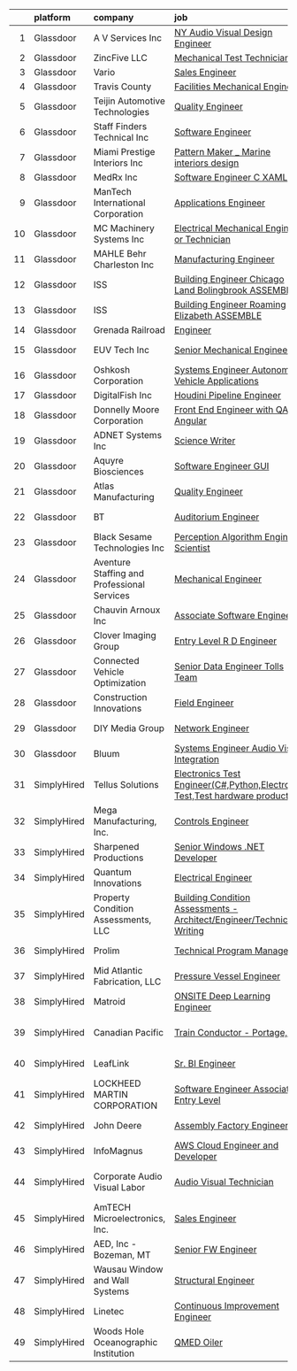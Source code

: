 

|    | platform    | company                                     | job                                                                                                                                                                                                                                                                                                                                                                                                                                                                                                                                                                                                                                                                                                                                                                                                                                                                                                                                                                                                                                                                                                                               | update_time   | location                   |
|---:|:------------|:--------------------------------------------|:----------------------------------------------------------------------------------------------------------------------------------------------------------------------------------------------------------------------------------------------------------------------------------------------------------------------------------------------------------------------------------------------------------------------------------------------------------------------------------------------------------------------------------------------------------------------------------------------------------------------------------------------------------------------------------------------------------------------------------------------------------------------------------------------------------------------------------------------------------------------------------------------------------------------------------------------------------------------------------------------------------------------------------------------------------------------------------------------------------------------------------|:--------------|:---------------------------|
|  1 | Glassdoor   | A V Services Inc                            | [ NY  Audio Visual Design Engineer](https://www.glassdoor.com/partner/jobListing.htm?pos=109&ao=1110586&s=58&guid=0000018170731a67a0eac654b299d6ba&src=GD_JOB_AD&t=SR&vt=w&ea=1&cs=1_36abcd67&cb=1655449001040&jobListingId=1007926182462&cpc=88BA482E144BE5C8&jrtk=3-0-1g5o766ksq033801-1g5o766l8p2ln800-8c2831c3d65825e5--6NYlbfkN0D_KRozbKJx95I3LRYgbj09bqBDFeyQG4s8tCOB31p2DB52vlyhi74MzhuvOVbf_ik_80jM3Xz52jvOHAcl9c8euO2tChpDOa8_mK7bLrxi_3yYSW9gzuVPyej9K0r4a_hw46cAc8us-b2CLRodYVmhlXRR9uokNklMBbX6inAV0J7DaNDco065Zp97yt-G6-nfb4BUnku7B5zV7pYb9wBNrECskHfnQXWaN3siwV6cWfLUSIPdR8i9xpSB9ofY-KrqHIEs9h-sN6D9Sh3XU4Awn38xRoDxOFsLyIb2AEKF7hzlO1BQlz1WOy1ONDm_9F1Z6H4GUEbzDp8sGxocJnzVkRYCyXfehx7WQ3a8MBqJUqoKZBe5imzY3V2tijtJoFQ32lsADDjhiY6ooDNCvxC_olc-It69jC06XqfyWNWKeQ52OxvRRv3wMLbGegwabsIBOoCRg0foR9V7vpB_3PgiTSAeruCH5t1tjieGU2JjMadFtX_LaFZYmnHQhJWW1MfcUAW99XYi8v7g3ibNV7aU)                                                                                                                                                                                                                                      | 8d            | New York, NY               |
|  2 | Glassdoor   | ZincFive  LLC                               | [Mechanical Test Technician](https://www.glassdoor.com/partner/jobListing.htm?pos=114&ao=1110586&s=58&guid=0000018170731a67a0eac654b299d6ba&src=GD_JOB_AD&t=SR&vt=w&ea=1&cs=1_cb4a2c53&cb=1655449001042&jobListingId=1007930016231&cpc=2DEF214710A34701&jrtk=3-0-1g5o766ksq033801-1g5o766l8p2ln800-b9faaf18dd455112--6NYlbfkN0APToHrk7ILONyRglvlT3LJMO76dZGJsKlG8WQjsY8Cq9XiAb7ktDbIHp9RhthQNApnjhJJ2yTFRlceO72_OW1r-nIzcEqEwoL3mTgUqmR7m9YTqzv-_x_14ALy6cRQ9B0LOWvdSMide9_GTfT9zIm1tlaKBsVTlxUYXDsiQGKKzNLUzwM1PfOWMc0EKGutrMnIkX5O8x-cQZlysIOK23WakywRVEALjywZYlob7OxVORpQaB2ctO2LhDKD5QDSF5s35T1_drOv9QzqX8OFwnqfnjmGv1S44_ABbYSWbWiSFVQHbqQe4_DYuBkErBVhQFTB8vRGvbDuviz7RwK0f0F2wvHgTdiLstXTmdas-RzP0AWqgBfLX3rBv2tK0jtznzDIwHNs3QY4vi5HIzss6EiCNrxyq4Jjyn4nHtUKcB-xGLsAKP1K1bhkiUWoafT-JTlzWLPOQ8Tpi5Lv8KH9tLOmv5Iwk9wK7ZYyWE03_WV8oFM1oDa5hEhyrRN178CejvX27itIaBKVBw%3D%3D)                                                                                                                                                                                                                                                 | 7d            | Tualatin, OR               |
|  3 | Glassdoor   | Vario                                       | [Sales Engineer](https://www.glassdoor.com/partner/jobListing.htm?pos=116&ao=1110586&s=58&guid=0000018170731a67a0eac654b299d6ba&src=GD_JOB_AD&t=SR&vt=w&ea=1&cs=1_1513d904&cb=1655449001043&jobListingId=1007942588858&cpc=1AD9FB1E01C94A37&jrtk=3-0-1g5o766ksq033801-1g5o766l8p2ln800-f0a23f9f74f9dd1d--6NYlbfkN0BlVTv-sz5xEDKXZRpeiyg8nD24d68V2nghPcZkfMrO3amE2cxm6_HhuISzJgk8HoJFoKyDWgzaDxTiZiYeCLbq962f7922DZZlMUdyJ81asgsBRoWcgmnPDQZFUpAQe3jLf_4xKaE7ASnnQ4d5oBmhJnVMxRmkGIOiAn0j9ckLmG7x6oSSq-tpx2J-FM9QzJ3yC79T467ECYlIx7amdgKlfM10AJL1dy_2ROBzmp8AmvXlKBIEKxn6cTZTqJ_ax4XhPViVyqS8FjSV2IVjCeF1eKvFUFt7p6CNQ11VfQ00eb6TGzwZq2hk-tWsbwATpAoAzGfdegYmPYLXpDnFddcZNWSlBARECaeErAvrn17FOzUcjnYCHqltDUrvWnA6uB7npUl-05YY6JxyT8UUGXKqbQm0aaLwQtk5ipQX7Ypa-FemadWqzTehlhCnp9G3_gPzAKI96LwA-htb6kB2vib5zRECuf1lqQc0d9j_z1PaOjD1SSjv6b8mM0TDtMCAXuxJl3_N9l1ErQ%3D%3D)                                                                                                                                                                                                                                                             | 1d            | Remote                     |
|  4 | Glassdoor   | Travis County                               | [Facilities Mechanical Engineer](https://www.glassdoor.com/partner/jobListing.htm?pos=107&ao=1110586&s=58&guid=0000018170731a67a0eac654b299d6ba&src=GD_JOB_AD&t=SR&vt=w&cs=1_648b80f9&cb=1655449001039&jobListingId=1007929714118&cpc=1B5ACBA47960D310&jrtk=3-0-1g5o766ksq033801-1g5o766l8p2ln800-51a2754220af87a5--6NYlbfkN0DPC_LVculOqwqU5hJIEhpWd4EhNYpIBkCFdcy_r_MFe7ANdGmQxI-VvXJrD63T4D-IuiuGT9SGO4KPw_10KHO8vm2j_QZuFjys1--zmzu8ck3aOgaTDEMcaKwsmU1kLWoUlNL68lrv_rSx0-CMvZsywyETUFLEohMjqpFYbH3pGEuDkmqc8_FCQ0iROlW1xdLnX9tQ4k8fCvAtGjzz6ujxybMTlleCiVq4cn4Su1lnPihej3hpvhEcybqW-tgjowb9tSbyKwK9tSEBo-Z0-sPCtL7JjBFubE32nFtARtdBzXYhPQBBO7xYLGTqV5UEqp8N9jIpoDiQwjAhsurqPOj9K9YtC1ZWwbERpNAG69XA-mayIXbUOhjryqYK0pQ-mYzDLgztIRxWWUWujJH_AMpQ96flRlTR1pCSdQTlGonZ6e4GjYM0ExkXI6dzDh1g_5obkzomO0sh9bQtoe1kKfQE6cGqgzVuGxPShV_ResmHv8136MWpJDGSCW-MTxtsp0R1X6SWF_6cbH7ylRON9NGpo_55w0bIGc8%3D)                                                                                                                                                                                                                                | 7d            | Austin, TX                 |
|  5 | Glassdoor   | Teijin Automotive Technologies              | [Quality Engineer](https://www.glassdoor.com/partner/jobListing.htm?pos=128&ao=1110586&s=58&guid=0000018170731a67a0eac654b299d6ba&src=GD_JOB_AD&t=SR&vt=w&cs=1_2c6d0818&cb=1655449001046&jobListingId=1007935706711&cpc=D24EE3D704DEE7AC&jrtk=3-0-1g5o766ksq033801-1g5o766l8p2ln800-f662562a3a39d527--6NYlbfkN0DnaoBVx6C2xqmGVFkuVrbeEM2K8M6Mr9IGd4k30nedi-JUCsVBAz7o0N4e6mf_3Uq7xL47XKwy9U95M9FNPLgLQtld_0yRjAW-fDkCyz5Hg2zybr5s6vsDlL6PGaRCzOncCeQcZ0_zmIB380vDK59HaiV2C5kpdqa3CdZ0PWTmXcslzLRveAqxl4TMhEDMcoUpfN0sAyAYOrnCPJh_qA94783y4fWrD21cW2mH1z9cVHb4KCbYK4JN0E692y52WqNsJ567XK8T2QTpkId1GJqz0MAgo8qEdm4wEh9iQDhZmqPqWOsyy9T0VxVYjY_jjIAhW3USdB0PmCNr6chRn8ONSCZYW2q5FUKuqgILCIH3pXNJNTpYymBFfkKmRXCfMESimySoLxD1dHwH0iNSRfBrOBvGX-TbMAaQ3AXBY2hxKjn8SZf8l_YVmNhtO13gHbBJcYGWCh9Y-bW1dZHQ-sKICXzAqmj5J6kpTvtj3qghjWQKbo5-PdypczMRqQikK-bCUD35lYxaSKDBoFPZcYSPI8TjxGNf3kUG0yjGptpYkUnWNxqEqvxc)                                                                                                                                                                                                                            | 3d            | Salisbury, NC              |
|  6 | Glassdoor   | Staff Finders Technical Inc                 | [Software Engineer](https://www.glassdoor.com/partner/jobListing.htm?pos=124&ao=1110586&s=58&guid=0000018170731a67a0eac654b299d6ba&src=GD_JOB_AD&t=SR&vt=w&ea=1&cs=1_5a9e3af8&cb=1655449001046&jobListingId=1007945268780&cpc=F44B5BD681589083&jrtk=3-0-1g5o766ksq033801-1g5o766l8p2ln800-52a6c88b5d872f89--6NYlbfkN0BuWVxhOCnZuGrX7lpKkb8JNeqJlgxqgcOdSS9fpe4B6c80O3NRdsRG3yE_xMrwo77s6qxe1I35-L1T16Wzm0KLSvfnPYht47s2LHPo2kHCUNRirf6VmC6IsqnXuGHR5DG_zgq30q9SQhXbqoEjOiuB8GQWaegYDnKFOr18HWrybe4Da2KAuMujoHjHJOmF6pTLtQuc8oKpcXwprnnBvFLOB4WbTX6BDgbDWsoFdrSyZE3ZJLRLzYLi8rSM1cnUmEJsJS04a9jZbYI4WcsaOuPaU4IFFU2u4AqhI3Eh-vfWw3PgmO6MQsjQZ28tp-IDFQU87mTpngy2mum23pxTPCrXmbUdlgXamfamIYvF8g_4SD68KtxbLNbBKa3i3iuKhxOarCxCnZIUuJ4g2c3iuCDaNnXMCSZCUXBbXDFtgMh9YmKFlUBV5sFs7KyEE721nmxUROtLmNGFcjKhvmM9EgWu3Buhggc3OIjPaK5jbigd2H8MyqLs2IbeJhao8m8xQ6wY_z8JLdOmiIdUDw0VjiZl)                                                                                                                                                                                                                                                      | 24h           | Remote                     |
|  7 | Glassdoor   | Miami Prestige Interiors Inc                | [Pattern Maker _ Marine interiors design](https://www.glassdoor.com/partner/jobListing.htm?pos=122&ao=1110586&s=58&guid=0000018170731a67a0eac654b299d6ba&src=GD_JOB_AD&t=SR&vt=w&ea=1&cs=1_3504f191&cb=1655449001045&jobListingId=1007932132064&cpc=0C1A14C72F2C651E&jrtk=3-0-1g5o766ksq033801-1g5o766l8p2ln800-606888f8829ad5ed--6NYlbfkN0CO3DEfAY9A68AIVwcxeRGvQUfeLcLgbZIyCfLEHxv2SZVKkquo_LQo4a8WV7KD7C2IOifw5aHwaVpYcbyzkueXM3vBm1PN7SGXsq-eY_Y6sXiVv7g1kqq5h6NHVLf0HO-jLiHXllO1LDdpWV1U_aRWGZH2VpQLPVtQFzjJWJsIN9Di_fXPHsFBt_rdJWnVjYH4jLULzhGD5S33I2EZfeazyjBWzJb8Hie4nPorxxSccrwbCd_JatvMgQ3OGy4gqfy7Iy0Pr__VeaXNgw3W3MSePjrmRnrVHELQdwAqRaql9O8xGfagMue4uRobj7sTjX1MN5woJ6vQ07hUoeAyg_IH0Imhpvvy8YpxtYon45IYCZ0NaPMfDbXf8IjyTvva3tVi06Tkf83J0X-YhnByjSyLmltek4SBnQt82CZ8Ic0Zf7R_IzMI8ugW--41lIuc_gKQxhiNMkl3yVVBMMF7p91MiAp6T5rjoRRsdwCb5I2Y4UdmXHLk5ngpI5W-m1Sx32_pRpLmEr-l63zhINUNAEneFakkqHQknus%3D)                                                                                                                                                                                                                  | 6d            | Miami, FL                  |
|  8 | Glassdoor   | MedRx Inc                                   | [Software Engineer C  XAML](https://www.glassdoor.com/partner/jobListing.htm?pos=102&ao=1110586&s=58&guid=0000018170731a67a0eac654b299d6ba&src=GD_JOB_AD&t=SR&vt=w&ea=1&cs=1_54456cd7&cb=1655449001038&jobListingId=1007932167423&cpc=C60D35D50AB8E842&jrtk=3-0-1g5o766ksq033801-1g5o766l8p2ln800-cc6fde21d032427e--6NYlbfkN0BHIfC1zsKGIu0R3teaIu8liT7fbRNLaQeDQfcPJweUK4y4AHNnaS_jpil1oKimEI_q8I1CTiNeOj12JHR4FIGnaTTw5CddRPUgZV5COi1GkoBnJb-sZfLWG1MvoxVxjphhmDXcYgEobO6qIL3aD3pvfL65gvc_W4k_-G7p3cKj3SPGAey3TyGMKmAG-G2T8OFaSI8ovnsRkjoOzeCe_oJmD-Is5xdfPEdzGl9dlYQyxOB0QXnEhD0aM0u_IcIf9xxUZsmBdygyBSKqpACIwG0t4UzYfDkP0zZKI5Ysj4jEPV2Pw2e_PatbYGBWtoEH3CBHhwq97dIgwyxcFvaCWNWutPja99tfChKbb78M2m1lKUzNBOM6Ja0LqZ_S0tliLQlSQdg4PNnEq1rXkBycGAoBrz6cLXH-gSwE7lSfkR36P1ZXn4XH8lDgPyi4fSH_NFWA2e-YHOkeT6RwyqIkUnzOyFqlTgVMLF6vDXdsfJRHZpC0MWpInuppTarcBaci41O56xDnVOp7SA%3D%3D)                                                                                                                                                                                                                                                  | 6d            | Largo, FL                  |
|  9 | Glassdoor   | ManTech International Corporation           | [Applications Engineer](https://www.glassdoor.com/partner/jobListing.htm?pos=111&ao=1110586&s=58&guid=0000018170731a67a0eac654b299d6ba&src=GD_JOB_AD&t=SR&vt=w&cs=1_d2ef9062&cb=1655449001041&jobListingId=1007937038893&cpc=E9BC9687A0F03B80&jrtk=3-0-1g5o766ksq033801-1g5o766l8p2ln800-d1129d40a5e8dbd8--6NYlbfkN0BrkGAw7VGTTnqsFJf6dWxF89xA6YoUaNLrpGgF8xRh18eTyqQF5LRSPxg2cqyLp4wGzSo1BcBCX0ci9223_avay8vgjf4VUK-BJOeJdJc2KgXEs6JfXetMIG2-1wEo_SkXdTP2w4Yksp0B5oo1WaA3EHNHXrqKhzv3Xn2g4tyVGlQM2hDSML5ipC6v8HCqtckc247kPmM-JV47ton16bXWxi59b-92Pal-ZR_5dAk7a-5W7PI_25WzMtaOh3OvjXNwOyZwnXRD8XKMo2kEIagFpYAeDrgQOMHS6gi7eaifZzoD2n2XqTzwXTMtWiqFlL80hOJnvaF_Fu-2vqPvZl6TvJVHUtefGY2awmzdZhTwYNURkSioFGyIusD_QeiwhBLgxh3pQTQoW3ScraiorJnPf_6_hV-sBjvZgZVouEcWXRAi5fytFoVo5lvaj26Pqt0pr1vay6MTL5haPo0oGvgaAqmolj42U8GB2QTpm0KetnaJDC-83ab1crJm9Fr1lyFwU5V-AwSRu71cLMMTdwa3dKv5xlbq4-5mWBAmZW267-PtsOZ-g_jhHOo2pG2SrV12dQ497jUJRg%3D%3D)                                                                                                                                                                                           | 3d            | Washington, DC             |
| 10 | Glassdoor   | MC Machinery Systems  Inc                   | [Electrical Mechanical Engineer or Technician](https://www.glassdoor.com/partner/jobListing.htm?pos=123&ao=1110586&s=58&guid=0000018170731a67a0eac654b299d6ba&src=GD_JOB_AD&t=SR&vt=w&ea=1&cs=1_c250e362&cb=1655449001045&jobListingId=1007926508159&cpc=8C48BB2340EE80D8&jrtk=3-0-1g5o766ksq033801-1g5o766l8p2ln800-c24e1a8f685361d3--6NYlbfkN0CjvaJFmSbHikqZBrLjdp_CyIR3VRNqT9mEDdzWu0OgCuhpOaBO-eDcO8EBAgXz0M6A25kCVYL6DaWm5k_bnM7aOoQ_G3NTxcVBw-S_YdXmxXEdpSs_KuxggtJq7g4LaBC31xct8qgwIJXf0lNFuXtud0VE85HY_wuLKPfLekARRqJbaH6ovvVdFLc-hwvqFqZLmnwzuZzCNpIDr9450PglE37ecs3mCVKLzG1f2chpcoPC0wDKNvRNWr4qf46I-Py24Iek1uSGtqWxC0HooEECSa4vOSsUa83gTRMte_C2pl_RXQ2-3gxJ7ypon0IfnOBkoWxX1RLUzX2uZkzyhowIj4hjXiBxntTkV8LszpKZgyYhyNSd6TeICSPDH4GSQSuOZBI8DwCsgg97JGkvMrvtn89-Nv9ueaoSlSP6VwmNFMl9CRlrhpX9aaNlPRK3x-XBJCiORAWoHeAwcV703jTWiVGaVzLCTGi056OVqN7UD_V2g0icy8C0zO3of0OLRYTFpkICJw6JgeoMFt9PFTQDaY1CAvOIe8LMfW1ctAXtpA%3D%3D)                                                                                                                                                                                               | 8d            | Elk Grove Village, IL      |
| 11 | Glassdoor   | MAHLE Behr Charleston Inc                   | [Manufacturing Engineer](https://www.glassdoor.com/partner/jobListing.htm?pos=125&ao=1110586&s=58&guid=0000018170731a67a0eac654b299d6ba&src=GD_JOB_AD&t=SR&vt=w&ea=1&cs=1_3255846e&cb=1655449001046&jobListingId=1007924094119&cpc=BBBD384EA192911E&jrtk=3-0-1g5o766ksq033801-1g5o766l8p2ln800-0f9f3de61141fa9b--6NYlbfkN0A45W5a78r5q9qPCE4dv8Xxt4zpDzMYBa0wU6jwayuWgX9jK9P6w4X25gb4WmTlScvYokJPxjmncbuRzBspHpONOq7QTfIMwGZ1ttStwe2HKr_KfKXl0TgvdtfBDmljtF-0NQIBj_Wf1l9pABrMqZS-SB8qNqehIIJUz8oUhvjXzI5qn6XAGmBovI5GsnDx35cGEEZBWgv6PbqaGkpQrJONd2ygKvmtcOHASmU9DWdiuWBW3XcWANZlbF0CHfpdA6aTzvyRO9pVqwhjU9y7weJUZNT-nDyA3wrQGFSo19FmCerpiYSdPcgrA4Zz4CZRuV_EtrddwQgJjRedXZN6JbrvzisCfmeDzMKxS8RDu2R576-6LuN7fgZDvHsFTP8Bu0zphe_VuzgmfTPatCCPadO4NbAIuUjILTeD-GnPJSUML10ry6oDm29bOeXFJWnZkBmNCQk3QEtRX_P7V6RHylTrEhfnBWM_hLB9WUooslEcyTZ5c8Q0JoKDR_6OqkUGl5M6Ke7AfUdthg%3D%3D)                                                                                                                                                                                                                                                     | 9d            | Charleston, SC             |
| 12 | Glassdoor   | ISS                                         | [Building Engineer   Chicago Land  Bolingbrook  ASSEMBLE](https://www.glassdoor.com/partner/jobListing.htm?pos=129&ao=1110586&s=58&guid=0000018170731a67a0eac654b299d6ba&src=GD_JOB_AD&t=SR&vt=w&cs=1_8fad3e46&cb=1655449001046&jobListingId=1007940004185&cpc=A615028083C8ED4B&jrtk=3-0-1g5o766ksq033801-1g5o766l8p2ln800-ca0b02433c7f99a7--6NYlbfkN0CV8MBBSsOtaKGYJx2IkTzPz3nB2tv9pgAMvTvLL9AiAHj1jk7K8kB0UQ8lkfn964SghsZWI4tWBH5fHWFTU8LU3Vem8LDaGIeIHtE5yeP9PzOBR4OnVoGzWrsFZta_chEtAcn5GPqVzm9OkYjd76T_wbyb4-OlsfvGeG9iGbKCRzd1ww8zQXRokvH4ZfYZac1eB7jzopM_5-Ck6F4uXmFTsZcQrWAuD2m2QuHJqKWiMwiwEHLskVMh45fm2vjaKRYmrdQnxZRD2OgFhBWtbsiQbhLRhE5_IN_iVDotoSxry8VTbijbW0k-jkxW6f7_9vc54LzbwKYzf5ykKjpEIu9KyhmdDRsvgxgVgqM53KeWAkSvxZ2ofxlXGT_hpSxKu4gfHNbGokol6NXLFj4YgGqgA5MeGgxBcswGYUE7hNPNk_ywHwcy9ZYINe3mhqvXhJzh3Bh37yAFE0iqzoJcn2py3OeqGdJIqxwxDWayX6IP_BxrwWvLULjb2fwsH5NQcfeQ7-IcRKA_o21Ayr2GE4di96Fy9TRcdPbE0EusxGcagQ%3D%3D)                                                                                                                                                                                         | 2d            | Bolingbrook, IL            |
| 13 | Glassdoor   | ISS                                         | [Building Engineer   Roaming   Elizabeth ASSEMBLE](https://www.glassdoor.com/partner/jobListing.htm?pos=130&ao=1110586&s=58&guid=0000018170731a67a0eac654b299d6ba&src=GD_JOB_AD&t=SR&vt=w&cs=1_b7a54b4a&cb=1655449001046&jobListingId=1007940006170&cpc=ABD31432EBADCA3A&jrtk=3-0-1g5o766ksq033801-1g5o766l8p2ln800-1691764da6978184--6NYlbfkN0CV8MBBSsOtaKGYJx2IkTzPz3nB2tv9pgAMvTvLL9AiAHj1jk7K8kB0UQ8lkfn964SghsZWI4tWBFYCRqzU6Vt8zK1MYsUJ8GMfKPZrh7ChDXFyRFYz4adnyLgVxFInN97MZcNzJUOCrzx3w-VFPeYveW4KAyS_Va_Na69S80aTdb-mNy3jpK7Z9H5LWxDdj6l6soBie8HE-h_-VvZpwppUxy0kmwn9aZQalmNb4X1rwDeAjpFHQJYHu14Forw6c7AADTVD8YkHPX-oMNA6eR156dtUwvL4qx4oO8cmqb7nbOJMUERPqaI-br15E5CmhfFzyd_JBUTSxsuR6mkL4QT6rKTKCdDqLMKVcq4UvBZXKdU5Q17g99MokKZdbB6M8Uo_6OgsOeuZsTZphMf-qQV82wb8hS1FbMQtl4k84lkIEW3MDcyYcsTSLIxvl9-CaGtC2RMy2IUErYdiKjW3HiS133uJGRTxVZoMgLg7wgW4o2rGWYlxpcw4FEYuAcPinbBF9X0t4U6Nt2YGKFyUe0sAN_oSyWDQBOzFcTG2uFjzHg%3D%3D)                                                                                                                                                                                                | 2d            | Elizabeth, NJ              |
| 14 | Glassdoor   | Grenada Railroad                            | [Engineer](https://www.glassdoor.com/partner/jobListing.htm?pos=103&ao=1110586&s=58&guid=0000018170731a67a0eac654b299d6ba&src=GD_JOB_AD&t=SR&vt=w&ea=1&cs=1_56d7e7c5&cb=1655449001038&jobListingId=1007925953519&cpc=85A3CA4014E96818&jrtk=3-0-1g5o766ksq033801-1g5o766l8p2ln800-3f0baf96170bf036--6NYlbfkN0DWtRa9NJfjQIs4MWRRqD4F41esfMsK79cV24t80VXfzWoIWo7wDhVmo3dJUZ75DqRhtcLgxnWHpFaDj0V2mcdEIYZmzFGLGM_1Ng9QFia8jXr_BmPBgfGWSPrl8KwrvONjokKXjLukIsZ4OoDqnol30rhVQNAMvp8Vb57pjFz63nMFJwTU685yrU_nlig0q-plTeCbw-HErlRCx8EieSRcZAaT_7NsgNzYg9ViSFtTLJKgCRwdkxhms4nDsJQe-zU9DhVuzzsmI-tEwpFsAAKWAOut4a6dM4-3B7xKfAiVnDrCCenW_phQzjdEHAB7t2YZwQ85YYxq0PXBJVCM63Gs2DE-r5m46ipH_3mRutS-YXxtzqj4-pOo6HRXRzDjAANFIi-yS_CZCRDLy3M-uVZLaWB_7RAKlhWOyVDTT0Lt80jliJanNGY_EhnW9vUvdj2gTwQIl9L81mn3U9RdBx8ru_vRcfC1XZmiF3GQ8ZaKB-y3VOwaILqi)                                                                                                                                                                                                                                                                                               | 8d            | Canton, MS                 |
| 15 | Glassdoor   | EUV Tech  Inc                               | [Senior Mechanical Engineer](https://www.glassdoor.com/partner/jobListing.htm?pos=117&ao=1110586&s=58&guid=0000018170731a67a0eac654b299d6ba&src=GD_JOB_AD&t=SR&vt=w&ea=1&cs=1_19dfaf53&cb=1655449001044&jobListingId=1007939589921&cpc=E9BC9687A0F03B80&jrtk=3-0-1g5o766ksq033801-1g5o766l8p2ln800-3657f7bea257a4dc--6NYlbfkN0C-0mVsqUi8UWI2rK74saMGokkprZmNol1uWcnE1kkKKNPeScmxN-KggIADKGnIFphdNzziVTirN3m8TaaKrkH95qKX5W1E4r5KcNHD4QlDXHLJQOeHyBdNL5YaG9mG-lIq3eIAeo7ENaAjNc8HOkz15kRSJ8i5dSgLpcmE8Mn95-47wTYGF-Ycwpk_EDG_lZSFUqZ5_FNLJ35vsoLwxAHFkHOu41Cs8R8MFTSOdBptRFcaeaO43Bma8FiYuQgkK6FMNSI7SttMjfXZLZ_XA4SyjxFEaLI2BVsrHU85hHJevWpIPtnUFnjGzAq98O5lOaCRc-DbVcwI3OPlTMVT8HqStdpDqux5M3XDOG58H9AqqqblTSpeV2bLmpo4f4KAfhCryEE3yPWWvHvc4xGk8X2MvhAlN_IPxU0xQf45Tyg2oh0VeeqQHUQvRGqu-gxN09EZMhJ_IFvKibz-yjyAxA0j_Rq7jljEcSZfyMRhlf2TWCks5-762GC71hNVkdBrT6SdOzwjvcX6IA%3D%3D)                                                                                                                                                                                                                                                 | 2d            | Martinez, CA               |
| 16 | Glassdoor   | Oshkosh Corporation                         | [Systems Engineer   Autonomous Vehicle Applications](https://www.glassdoor.com/partner/jobListing.htm?pos=126&ao=1110586&s=58&guid=0000018170731a67a0eac654b299d6ba&src=GD_JOB_AD&t=SR&vt=w&cs=1_5cb05fac&cb=1655449001046&jobListingId=1007929073227&cpc=B27F49C9D64D6F84&jrtk=3-0-1g5o766ksq033801-1g5o766l8p2ln800-6b0766d8550eecf8--6NYlbfkN0B_uWiDLVYHjQq5Xw-HR6SjakKTnafugaKV-65RffS7lpuvyIU-WhnnUsSYOs_dyOqjJ6RisarWe_GYH8F4PBiPgLoI7vzEe9JdZVGy43LN-f804pJfg8lU4rukr6Bf5XWYDrLCnxR1DyHzaMO9_YcLezc1brHrg3v1lDgo9ty4cfXQjGjgErKMU_TaBQXeuuEC4tBgkQr58mjMcmhdwMgybt4Q5iSOZo795gWrqJTNUSXSyjqjfFmQUHxGhXcmF2y8lJqBrOMyMSrRVYEVUDiGgRw4k3x3lEx5PGQiEeN9EotDZQELcE0o3r5RILa5p52s6LdMZQMeTCLxz9kOCd-Ngi4Wf3dc8nX0UgseYQ-HBmLygg1t6MaRJEQZf2IMypS74M5AHhXxVxk_6M1jsezd1oBuRDopq21RprCvmaIEKw5GYrJJ2Qx40-sOAXCTAMROyBHlX-4QHrzwCR0KuzSrbvIW3jHOwA55Z_Xb7KdvHB8SELf5aOATg_hN9eJK7PkP0tOyPkkY2TDpye9ucCjImPJPYAvtWBCFNTwcsgGm4xhrAneLYYxobU-yyeE6hDHKZ6HmPWLv-Q_hV4sC9psaWWzPGIMRqgUa1s_hwg2a-hPfTg2JC2WXbxJ61eekxUl7moEyNHmkp0ksNmLP5lhC3FIeVRpWvPc%3D)                                                                            | 7d            | Pittsburgh, PA             |
| 17 | Glassdoor   | DigitalFish  Inc                            | [Houdini Pipeline Engineer](https://www.glassdoor.com/partner/jobListing.htm?pos=104&ao=1110586&s=58&guid=0000018170731a67a0eac654b299d6ba&src=GD_JOB_AD&t=SR&vt=w&ea=1&cs=1_801b7ce1&cb=1655449001038&jobListingId=1007929705333&cpc=B1198376F5A4F1A9&jrtk=3-0-1g5o766ksq033801-1g5o766l8p2ln800-5de9c683ff5cc056--6NYlbfkN0Aobik8YxxDgwOq_2oUeZ1OL_WZj4h0jaGBY7VSUo9VRKAA5TpIBSdUGGku8Fbk9TrrWh0SGMRkP1voCKGR9Y88PPb0ebMcXUmDiYCXTAa1zyM_fTCsEmgKXUN7mvZF3ybnn3V7XSuuefgTOb8xyBYbPU-R_2REiQRlTgc_HA6fWDn9lhhs3OTtwzS9gnrXSpS4NxL7mdNQC6pNl9or10NY31p_K7GAKDlgN7T19lhHwkYKqElPbuB6CGbCA9zl2D6NE0CodWsRUFvXnp3rCmWTW-co9DBk-aCo4dVl035cIx01KuP5RZntcq5rtJgxkq0FIgE890Re_I4L5sZofw1X1nHzHRswikYQZa5swhAFJj1gh8CT7BB8HTSO8-xYYOw1G90KwxiHaIDZBgLNP7jjLmQAjAcroyUDNjdK-PUKN2fC3TFmrAMgBerXK7fZhYRmyFcyb8eF7Is0TQO-qYpnvRt82_lSvbxUSAveEGT3dWzpDyZuAl2R7xLCau0fLA0NYUyE5Hx6AQ%3D%3D)                                                                                                                                                                                                                                                  | 7d            | Remote                     |
| 18 | Glassdoor   | Donnelly   Moore Corporation                | [Front End Engineer with QA and Angular](https://www.glassdoor.com/partner/jobListing.htm?pos=110&ao=1110586&s=58&guid=0000018170731a67a0eac654b299d6ba&src=GD_JOB_AD&t=SR&vt=w&ea=1&cs=1_2f40ff7d&cb=1655449001041&jobListingId=1007944650783&cpc=1F0B4AFDBDED0904&jrtk=3-0-1g5o766ksq033801-1g5o766l8p2ln800-cdfaacd999eaa516--6NYlbfkN0DAOc8tLk0mIom9N5jmJmlgqF5LKcwOQU9jeBmjvGjWXRLkXqEGd0oAJ8kLQw6Vla69fRI7W7XLcSPQ-UYV3tDay4UB0x_lv_A9sAmmNBOnUsl8rra4uEXOtpxmApJP0agxJsTa1VZcMf4t0X-fi9v2wOU6gm_9jKPuHhIFACEp8PxFpvflhOpX8_owpgOj-en-Ox7Tk4aVHztNM-5HWRc-mKCH_DiVXElaC9VQY0TKWDhuGLHR152RRqON4ZFL4an_9LcRmiPLe5gB-RtFQBgAhO0nUX6brhVdq-iBaqfsPH8lHUII_PcROfYUpFwgIZEwIJajDZRO9sYPa3TwUR9X8ChxKwNNWvZvqWttOCeyZYUOxyu6nLI6chPP8N8EHs4zSfawRVnsEvmYiL8TIDi93GuG1YH1KTbBe-XV8L-JlUrs9Ii4PM2NYL0dKAAyv334XlhN-m2aNbtMBJ8Wlzhr8YFeFKeEAqHKu9aq6YSWSgh29DX_1kY3L9HkGIYWhkNh-7s-2Hi5VOCEtbql3Vke)                                                                                                                                                                                                                                 | 24h           | New York, NY               |
| 19 | Glassdoor   | ADNET Systems  Inc                          | [Science Writer](https://www.glassdoor.com/partner/jobListing.htm?pos=112&ao=1110586&s=58&guid=0000018170731a67a0eac654b299d6ba&src=GD_JOB_AD&t=SR&vt=w&ea=1&cs=1_3b525983&cb=1655449001042&jobListingId=1007940069445&cpc=E8EA07442FE90C22&jrtk=3-0-1g5o766ksq033801-1g5o766l8p2ln800-599b3713b02bc52c--6NYlbfkN0BIHRAc-xriwugfhb0zV0Jqhw1TwlUAqnQ5lwkCC716D4MVaH50LWPVhqYx6MwV_mfUCBCw_kiTMpkzCIYmcGZiwvGnfdq_ZFXO3h2e4S0yTQKYoC5UZS6uKl1Vp_aj5HQ1uerptuReMob0F1Z0Kb64FJfCa1FPveqeUNk1Zv_ed_5rnsWZxGkHqg4PT2C197hQ9qXqCx6Zb7GW74OpRpLsh2e7kqMkCQ53Mt3yYVYddxtLgFaTiutQabWlVIcfsQRjWJcxfq9zObYgACTELzz0pOt-3tAcy4EBWDTO14DiwgTlfqHJIHzPowlDxkvzrLcRIw3rX1bJ6oxUFWiBeEasBL493fEaZeA4PwsY-iMCRVhP1Xz-l1Xy2_OTdFd6u1Kt77kqumAqepuJ664wPLqVLxsJbgK-_G30F7Ivi8lAni6q3N80UsgPYspCeTs-IYxtMYrmalQiFkczMbBRUxyftyyZuCAq5_WONJNWKsUrd0GD1bplsGMfIBbLcVWuhqz4XRnFQ-qWNE7uI5RXE-TW9mipSxMKDfkEb2nIF2zzq_In2CvoKYTToJzwUUieLya0aBSZ6m52NccchVjrn8IAMx6gn2Omffg%3D)                                                                                                                                                                           | 2d            | Greenbelt, MD              |
| 20 | Glassdoor   | Aquyre Biosciences                          | [Software Engineer  GUI ](https://www.glassdoor.com/partner/jobListing.htm?pos=127&ao=1110586&s=58&guid=0000018170731a67a0eac654b299d6ba&src=GD_JOB_AD&t=SR&vt=w&ea=1&cs=1_91204243&cb=1655449001046&jobListingId=1007920569662&cpc=EE119509A2DB00C7&jrtk=3-0-1g5o766ksq033801-1g5o766l8p2ln800-f653178fb4ed4c55--6NYlbfkN0DLxniXb9xd09bch3T7EymxCrgj1jiT2kSu__xrmi42oFUVS0emMDhZhZzQY0q64zJA_nb4XXjxcdBTwFzjtESLSgWeTzEnQK8dJMW0sDe413mcnIOOKqP2F_StosgwKETNGn8JCsAgQA87aetZY9-ruSmdOUm6AoPfmN1dBZVClJ1jZz1yU3sxm2yJJv6NF4uygFv9hlRcZeZjPgKvCZGADHEQEU1Pw_wApKAgdNcEAK4n6YoDoZ8GfRdEhWsA_OCmLpZhxxU-YtOmulvQgh4ZKMekF0WbYGvXHyFz9iqjhwI-0UwPtx466kE8r71B04qGYGkv6zrgktHaK6XzvhyBpWBHQJBcS4UCnAlCPqBTa0syqCB2texhtaM56XSy_tNWop4rYr6jGBIHq7C7r6oCQAF40_1IpGReeb5lkPf2o7QCy0o-2728tRUMu_8CzdFY7AenpZSADntKXYNfUs6SNbC3pLAcXf-FVIbG9nAYGQmqAUxlj9VYVBlARqVYdL5G3jDapK6SxA%3D%3D)                                                                                                                                                                                                                                                    | 10d           | Weston, MA                 |
| 21 | Glassdoor   | Atlas Manufacturing                         | [Quality Engineer](https://www.glassdoor.com/partner/jobListing.htm?pos=120&ao=1110586&s=58&guid=0000018170731a67a0eac654b299d6ba&src=GD_JOB_AD&t=SR&vt=w&ea=1&cs=1_ad499998&cb=1655449001045&jobListingId=1007937039410&cpc=E7268B2FBC00329E&jrtk=3-0-1g5o766ksq033801-1g5o766l8p2ln800-1c28e57014b28a0c--6NYlbfkN0Dx3r3E47sSe5bB3PIy1uzBZvlB7xy2NhfhZMlxQTsxrNljbzALwoFl-wIeA7mT0zEy0Uu4OyG9lEuhTTkCWecfzrl9MlA5Ps2GgsNa6YNjPrKcWGCfVwuzOVh9pL2ZlJAe6JKsJUMlEvMfe5Djfd-eCs3aYLom5-dTOWrvF3Zr5K8izdF2jUGk4ht2IkbREGJ8X4UrwBYNwGpX01dTf9YIPTSzgxZaSKK7D9y3ytyy3zbScBizCJkbxQl3uO0Q-2y_Go-wKSptCtGMigcu3Yq92KE5L0czoEyzoiRwPr_pcRix5yuip8_klotOOeiJSgPKSnVrcJQn5f2GYMM-sW_O_8CKAliZVAF3V8svEXxCtuYavWEwskgcEN5iHLdswUlO299IW5mlRXVwLE65BRET43vdUwBQCwHlIkDNoTN0gsvF3fMSqmuAs4bnUCQoerjeQt2ztNrwxbeW4ap4TPGFLoeSyrLSx8eM0uoAQ43aJPAAxQOFuumsdvUszy9x39bOoZDv5Fz19A%3D%3D)                                                                                                                                                                                                                                                           | 3d            | Minneapolis, MN            |
| 22 | Glassdoor   | BT                                          | [Auditorium Engineer](https://www.glassdoor.com/partner/jobListing.htm?pos=108&ao=1110586&s=58&guid=0000018170731a67a0eac654b299d6ba&src=GD_JOB_AD&t=SR&vt=w&ea=1&cs=1_7e292846&cb=1655449001040&jobListingId=1007941876891&cpc=4249AE273CFED721&jrtk=3-0-1g5o766ksq033801-1g5o766l8p2ln800-03b08de4956b5fe1--6NYlbfkN0Bapg62EQnm2OGEJpPAc5SWgkwXboG6euVZ53jdOZkH2a3iShYl87bxrCzqTbrzgd-2GtgVdUrnyxrXqR1tvetf74yOc1-olOodudqVy-Mch3nWfOY3Oc1sBkL98e1BWsYdt7Z9sEnRVJr69rZ_A_3AKUMoUG8SSDHh-lnCCZhJrbP-sUppVzTs9jugKyxCJeyt0nOEQ18Kr-WeIlLhK1v5tHDbSgL0bAaBsvqrVidSzLy9kXAgEkkUrta6VZuN8KWk9UV1a7ToG3WDBGoAkOMfeeVa02NoW5MuXFhwSEXKJnT70PxqsfvhVZ7HtBdbbcrH8dcYTyouJvQgIZE4v4fBwbTgcbGykRsUE0d70pqyGOVIbpC8eY-ooG4l9UFJz6S-OGRBjSjuFE_g1k4dYpxA-Ch19VKuysli4rbEDcUoKCU-Owd_vSMjcxHmpa1LP7TUJTBdhSrzpo6mj4weZM19UN3-16ArLKd1Oc1meVqwFf3SDQhvUjTru1gI9fk-ltUYn_4-JNxJu9ucW54AISCE)                                                                                                                                                                                                                                                    | 1d            | Florham Park, NJ           |
| 23 | Glassdoor   | Black Sesame Technologies Inc               | [Perception Algorithm Engineer Scientist](https://www.glassdoor.com/partner/jobListing.htm?pos=101&ao=1110586&s=58&guid=0000018170731a67a0eac654b299d6ba&src=GD_JOB_AD&t=SR&vt=w&ea=1&cs=1_c6a01b22&cb=1655449001038&jobListingId=1007926753236&cpc=0278D257DC18B486&jrtk=3-0-1g5o766ksq033801-1g5o766l8p2ln800-6c5d2676ba8765f7--6NYlbfkN0C1y6JstYOqKQSjlTzRNpLqbqc-mamcipwBCr4Y7LMyiseNpJIfYgc3xcRV06JmvklZlXYfa4AInNYTYZSQPGq425lCYfzldH0J6HbIwJNNMW-rm4-R61w6FJrNrh1R2QyGyzczGygxlp8jbIUm2RYv13EUsVuQaGrQIXnIKhxK07QDNbISoBDP-9qMhEshhDMy42nJQUIHANAucXVAl9mv5XqJb6R3Ujgu4zB7YddwTwO_IZxRq2fU6GpOehsuOhS4nucwGtMb5kwqsGbeaW_j5UzbzY7Z0XgHVw0NluXUlYpZ9mwI7vZoiJBydPkIKp_st-61komOjzkk4Wl7Q-IJ9jQaOKutowqBnCY0qYgjRaa3ymlrzd_66BuJMrjUV3z1munuU-q7_6e75wxUIx-n9uVXQDzE0-Oii4NJKFWO6iDclGinxhBmBQtVxkQED_r9c9o_EkN1T88pJ6UgZIkpZ0Uimy4p0AQXhfs9uoZPbU_SFmoyk4g8aGtCrVAFPxlSmmJeqydDAV5W6Ku9aTdRx3x5zWMbzzQtxf9wx4Vxfg%3D%3D)                                                                                                                                                                                                    | 8d            | San Jose, CA               |
| 24 | Glassdoor   | Aventure Staffing and Professional Services | [Mechanical Engineer](https://www.glassdoor.com/partner/jobListing.htm?pos=106&ao=1110586&s=58&guid=0000018170731a67a0eac654b299d6ba&src=GD_JOB_AD&t=SR&vt=w&ea=1&cs=1_c3eae740&cb=1655449001039&jobListingId=1007944844679&cpc=5F0ECD92D548CC55&jrtk=3-0-1g5o766ksq033801-1g5o766l8p2ln800-4794e59b8e3ffcab--6NYlbfkN0BKxSMwAm-Sp65avx5pSGGpNa4N7vG15GttlAiSy9APSTsLq-nRVYjEboea5qsfZNG2L8VMaY-z0IZeEl4C-AB2blVTcsd6aQ9jOmH4bhwGlJYWWGgvOTn8vmL-xMXkyx8H4UM-XgvtS1ncPsa6AgxuKnHAErdQmHOQdiYhpSyM-mF3Q6QxMdd3N0LoPt9UVXHhITcSsAdakMvZ69kFBGCP1uJ8jIQDIAX7sknaoACjAhCwKZ12N61yDQKxYswD0yYivgVcFb_pTBl5dEgZrpCXoEah6sH_PITCyjU4hhIgsTOq8RFURclJgk2c_Rl2naZ5FfnYf_guELzlfLANsJ7JFN3V0bHlQrFgMXya9QNOgGGIu0jFsC1H1cb3cqJCO3W4ailE0_1xMX1uY1qDBwOjJ7EshiEtkCCx-jBYuwqalcmoqEMUwMLQ1qQs-jBaOF9TftwwZoXHXwkMQS8oH05wEEHJ4kKPX6su0ebWgf3q71S9bcMpQNzD5A0MGfEC6OQ792D9qgKccyrK9ljVLRZmVPtfohtHYVk%3D)                                                                                                                                                                                                                                      | 24h           | Sioux Center, IA           |
| 25 | Glassdoor   | Chauvin Arnoux  Inc                         | [Associate Software Engineer](https://www.glassdoor.com/partner/jobListing.htm?pos=119&ao=1110586&s=58&guid=0000018170731a67a0eac654b299d6ba&src=GD_JOB_AD&t=SR&vt=w&ea=1&cs=1_47fc51d5&cb=1655449001045&jobListingId=1007920497321&cpc=66625C18893C0C14&jrtk=3-0-1g5o766ksq033801-1g5o766l8p2ln800-88658ff411e4530d--6NYlbfkN0BqbhMT2ZkOAxt5LgPsxJtqk7MRX4-MrjaRQ2zm5YF2IgQmwdVVBGdZfy-OR-KTUYKlaoJJj_aKn21JBhrZh42VWKsu12vsB8CHn1mZvc72g49-aa80fjZEFg28PWg0j5j4_Sz3zY6SWenSQUWhPTCvdGzJGz4KAH9x5p5SBVmHfLPFrt4qEKjgAjWDMklyqo06TveUoPK2EAZuPb1g7Z_-63Iy1nK7rx2jMzWfuYrcg0SD6IfKt9XRjOWb0gnIQbLC1056Z0uwu9sxet5lqMpBovSQXvTnU3Vl4ljhf9AbfwO530h6m027vTLZoz7BqE_z-48oN6KeOIitMitys-1qAKTpolKeZP5ww1SRwg0OxkjGlovueNsPGQLeLpxQm-NFxaaPgeCf7Yg21u6Mchtkbv9ZmxiH-xY4KEq01HVyFSAA71t3cMUc8eJGKDU4126R-NuDocUKM4dXCEOYJx52v5FOYexKzVjfFTiPXtJz6yVdK_rX_HcCKstCnB4iwDlSCSq38kIE0g%3D%3D)                                                                                                                                                                                                                                                | 10d           | Dover, NH                  |
| 26 | Glassdoor   | Clover Imaging Group                        | [Entry Level R D Engineer](https://www.glassdoor.com/partner/jobListing.htm?pos=115&ao=1110586&s=58&guid=0000018170731a67a0eac654b299d6ba&src=GD_JOB_AD&t=SR&vt=w&ea=1&cs=1_36714aa6&cb=1655449001043&jobListingId=1007924173590&cpc=1AD9FB1E01C94A37&jrtk=3-0-1g5o766ksq033801-1g5o766l8p2ln800-5cb7c67c559c8a78--6NYlbfkN0BOkW1B6-52HTMIzwMXubqwwxX-CezccBvLrGGUX6aSnRfh85VJsqJuIIg9e7-vMbGXzLzZ3ajaYs7NvckEY7-vPq1A4zZgrFCdaS-ZbRxox9tzjHooVHYVaHi0LW9iReeipxE3yIq90OyMG_ci0VOhOlhzA2MCEVqrMzTyzyoZD9qSPW_QpkpFi2DLsnrty2_ApbIpMaDfH9E4a7cIxefB97OiZXX5gb-YKYsTFXosM7rkC0-PPLmrZZcBK9whMHT54FH3051dHNz493Ybt8L9IGnM2gbXzoldmhWjAizyanvCuNWp4tR6mgw_20f2uSaPK_SuZ5fvzV7tDPInnuV-Gm-reLtXnZ7PPJnt9641bGa7YGf4ZI-io6VeI7ETmKz2iNv1wjVdQ1GD26PeYgYv0Zvog82ApmCfptp9-wiPm0QlEuP9BQ1YOb-GdZVLVNKH-IuP1u-Ks5hq-HaNIq4ToR65HuKJvEIVblb7pdSKj4Cld80mHWKHVFgIWqZ6x7SGq4frlJ_ZfC7vym8xE30P)                                                                                                                                                                                                                                               | 9d            | Ithaca, MI                 |
| 27 | Glassdoor   | Connected Vehicle Optimization              | [Senior Data Engineer Tolls Team](https://www.glassdoor.com/partner/jobListing.htm?pos=105&ao=1110586&s=58&guid=0000018170731a67a0eac654b299d6ba&src=GD_JOB_AD&t=SR&vt=w&ea=1&cs=1_ceb5afa9&cb=1655449001039&jobListingId=1007926131289&cpc=8DC11E556441A3F3&jrtk=3-0-1g5o766ksq033801-1g5o766l8p2ln800-d114c0dffb2b8fce--6NYlbfkN0Ceu8bPTsRcYJtRbMamrWmh9s_nl6AxEV72DKDoVQQPaHY78YgCUppwAk9RighYaEELUyvgmjvOqjnDtwz6ug0I3w_46A8cq90Y7Wv7GW-mybf8frqBcPvAkoA43xE9tq02vrGSxWKsAKVKZ59qtLWhZdfmH5zRIrjbklrGMkG-IYNSyZIRdMxpaRtFVZDlez6uTZfSnppY0cxVHpNj2crHlLggKuaIJdsjcowfdchHEXQn9Alp0VlciBFYEe_z6gZqHbWmsxXwtd4pS3j14OJfpsN_kmHNY6DieBkpfjAtXs9B0ko2dgpFZ9LAUiNqZilndQ3VOnEtQ3jVJTgbWvzzlvianzC91ID99lKIzMnB5Ri56kzQynucHh3QpUMttovYE1dG_KyYZ9jAViYXZkPKXHGhCNBSFL343cLqIYb4Sli4EGIINjla3eNLTTuc0m6hAk3YpDNXOK1ARoKlRrrx7SfJJjGcyu9KDkx-VEyBI7INVGybXxDaveLdU30QlBllpYzfsqxf85TQZJPdKCwoRFYgBr1DySwyPAPF6jNQ4w%3D%3D)                                                                                                                                                                                                            | 8d            | Remote                     |
| 28 | Glassdoor   | Construction Innovations                    | [Field Engineer](https://www.glassdoor.com/partner/jobListing.htm?pos=118&ao=1110586&s=58&guid=0000018170731a67a0eac654b299d6ba&src=GD_JOB_AD&t=SR&vt=w&cs=1_f3adc16f&cb=1655449001044&jobListingId=1007921859638&cpc=32919853CE787A65&jrtk=3-0-1g5o766ksq033801-1g5o766l8p2ln800-72ba00ac9934bbe5--6NYlbfkN0BVfAeLFbYihWUZEtZfr4Cu5Mso3t-eQfK0Em5MuONY8E9bMry-JWoOZH7wVkVaF_9_w6NejOTx2UnFAcDIFumJMm8YUfCNtBt94MRaYOcVbog05eACizLQvgMHMb1z3NQHwoIfOKWErf3jvr5TSlsBipySrgqny8GOTZ6IqU5MsZ9uF8bTEdkNenEjSytuT-FRcsCv7Th9odPA1Z4a1hDLezYLtl-JzMs8H_lB7vMYT59u77_bGlvH2uzi4DeXVu_s6uOf2Vlgz4xNOLK_kiZGJ_BPMlJ5PRy2VIUJ1PC8xKrCBwZ3kB1k2iH-3bHfykp6raN3eOQ1v0wAEHrsOPbffdFz5jG7LSlDHugpt0HFajPb80OaLs_z6olL_Dmk6sR5KAOsmSR4LRbxOP76yvaoj9H5OwSIr_aHNcKI5NFOo6LlntNBcu0ugvpJC3GFTRcsNNQkqyAqkk4n6aBECv-zyCgBXDEyS_EAv0u-7t1UKQ%3D%3D)                                                                                                                                                                                                                                                                                                  | 10d           | Mather, CA                 |
| 29 | Glassdoor   | DIY Media Group                             | [Network Engineer](https://www.glassdoor.com/partner/jobListing.htm?pos=113&ao=1110586&s=58&guid=0000018170731a67a0eac654b299d6ba&src=GD_JOB_AD&t=SR&vt=w&cs=1_cb70fc40&cb=1655449001041&jobListingId=1007926146921&cpc=A30768B7258D0A01&jrtk=3-0-1g5o766ksq033801-1g5o766l8p2ln800-96dbb4f8b9949db8--6NYlbfkN0CNEkr_6t8WIwC0EUEhgXIROMCh84qxhTgXJIht7Jmv9RE_xt68XIDSXpYEH72WEV0WFUtRyJYGrRgtDZu7vpFgO5LCzbAtyj7i3wR-iRnpbkanLVIqBPrv8szKb4ThOOW4N7gJwQYApuyCjWRlFYG8AF8Y2kXVrN89D5XORZlEtd4PjuIJEiZuAUCOpSuaUIwx_AQ28MlDxtpvDtZ4nck2q_wxdSTudQbpVQ9V3dmdYtGnmo64zLlEILg6x6e0ux9uS_j3W8XoMQiHrZ3g1lDvQRERhWHBkVlDILazVNZmpPxpA9nGryV82EJFptPVnCOnpv8CoYdiyz8o15JKg1XNALMtLGSiUhpWnfJKQcxDQpJLow32SuPZbCGXNo0AEig949j1gpgNrAbR5VYHTpzxgHEEpXnxaVV1apYYlrwN_jjnG7_g0wVk1-lasmMXcYXF9mk_5WJUISIFPYzi2QApelb5en7zuRyHQy1JHvVklYzyXDeiCICrlbIAlANqCs2GuGA0txOG3FqZT3iJzYogm8GV6-uGFj4OaG750fKE-4J4UGNkJd8-6Xh1N3A5UMH--6vSDt69PnkRTh8HKvid)                                                                                                                                                                                            | 8d            | Pennsauken, NJ             |
| 30 | Glassdoor   | Bluum                                       | [Systems Engineer   Audio Visual Integration](https://www.glassdoor.com/partner/jobListing.htm?pos=121&ao=1110586&s=58&guid=0000018170731a67a0eac654b299d6ba&src=GD_JOB_AD&t=SR&vt=w&cs=1_7988aac1&cb=1655449001045&jobListingId=1007916457474&cpc=5F655C736EBE388B&jrtk=3-0-1g5o766ksq033801-1g5o766l8p2ln800-fe292ffb3c1ee5f7--6NYlbfkN0A23jOtzX-XlzBTR29DV_nbtB4VC1Acqyp5N2PfJwCQ5enO7afvAQU34sMemTj7Xk25tTQ8AGRerKVVgfy8OpE8r65Dc5iW9kSMfjFWE2waGvC01Djs5aGFLDVTkeFjM3HJITrxPmVDKPzdhxm6zSoBTCEF4ajY6xtYJBadnIzSGkKJDCFTd-xPmGIUpx0T0IC_3W00RjF7PaIekPHK65uApNa8N1Ha-hJWx3hrqxfkb7i1Ip7eaX9V_qxOzVqln6gJkblwxc1JTwX_tKweD6i7P8YHCbHo89hoLLNm6tfG4iOfCpoF3VON3lTHnR0FGMRq_uf6HXTcmZ245Y_R4x9-yjGGXfgkUDlVfRVUA7WlF8mmPlf9Pl9Ovo2-Sfirh8xZXXI5Qwmqh7AKyRlTQW_k1V469RZXVC9GKNHcKcFFYIr7DEoqJY5muWgqBli9z0Ui5wSXk3wo-lfilfZNNf2-36j9EsyHNye_GlVNXd9BvCNSWQ3EiD9OD4eV5rSzBDEe9o9ONXrFG-iC7_yMt6q5TT3SmWVtQzQMs-WzTqNKPar7EDfPeeiHkNxxPXaniXqq3RXO2aJ5vqVmIf6K9gDwtLN04P02g5H4Ej27UjMh0R1wsKZlNJjYkjLKKQXFtMZiUd-rsJ5I_FZhhlxtwe7m6Rr6RfgaAGmqFQ6HJcrEGSGSyBAEoiMkkOfxMafsQL18yMd4NqQzBkodlgqgyxG-11LwlZHx216v5dsE1sEd2WH9qDgRHMjA) | 13d           | New York, NY               |
| 31 | SimplyHired | Tellus Solutions                            | [Electronics Test Engineer(C#,Python,Electronics Test,Test hardware product)](https://www.simplyhired.com/job/sBn95WwZJaQAhp1rDkL4YG2txTIqSUTP35Chcw6brSkPSXI_mRxHKA?q=visual+engineer)                                                                                                                                                                                                                                                                                                                                                                                                                                                                                                                                                                                                                                                                                                                                                                                                                                                                                                                                           | Recently      | Everett, WA                |
| 32 | SimplyHired | Mega Manufacturing, Inc.                    | [Controls Engineer](https://www.simplyhired.com/job/A-PuLvSL_MSX4LQRH98oIWQQrXj2TQ7eGS_jFvpYgV-Fy8o4GRfiNw?q=visual+engineer)                                                                                                                                                                                                                                                                                                                                                                                                                                                                                                                                                                                                                                                                                                                                                                                                                                                                                                                                                                                                     | Recently      | Rockford, IL               |
| 33 | SimplyHired | Sharpened Productions                       | [Senior Windows .NET Developer](https://www.simplyhired.com/job/w7jilhsU5YbPjFhBF1TqHPoTHd56DSwlCGWuOC6ggUwbIZHzM7DQyQ?q=visual+engineer)                                                                                                                                                                                                                                                                                                                                                                                                                                                                                                                                                                                                                                                                                                                                                                                                                                                                                                                                                                                         | Today         | Remote                     |
| 34 | SimplyHired | Quantum Innovations                         | [Electrical Engineer](https://www.simplyhired.com/job/mhD7Jzgx69vVDroK56etM-G4JU-0CvaXVcTWzvWE2mamw86OoqxnFg?q=visual+engineer)                                                                                                                                                                                                                                                                                                                                                                                                                                                                                                                                                                                                                                                                                                                                                                                                                                                                                                                                                                                                   | Recently      | Central Point, OR          |
| 35 | SimplyHired | Property Condition Assessments, LLC         | [Building Condition Assessments - Architect/Engineer/Technical Writing](https://www.simplyhired.com/job/SSO6eNQUKiI2XAsGlwEVGqeX4ak1eedojxAWzM164_gINY7eQacksw?q=visual+engineer)                                                                                                                                                                                                                                                                                                                                                                                                                                                                                                                                                                                                                                                                                                                                                                                                                                                                                                                                                 | Recently      | Brooklyn, NY               |
| 36 | SimplyHired | Prolim                                      | [Technical Program Manager I](https://www.simplyhired.com/job/iLcMX7GCj8mhQf-dBnoQ722it3SOGi5gctB7SZ2uymB4sU0vwUyZmg?q=visual+engineer)                                                                                                                                                                                                                                                                                                                                                                                                                                                                                                                                                                                                                                                                                                                                                                                                                                                                                                                                                                                           | Recently      | Burlingame, CA             |
| 37 | SimplyHired | Mid Atlantic Fabrication, LLC               | [Pressure Vessel Engineer](https://www.simplyhired.com/job/OH9_oJ5wSeq0JeCA3IHiK8tetekYKyd78DFH-K6QhpYdKQ0KTC_VAg?q=visual+engineer)                                                                                                                                                                                                                                                                                                                                                                                                                                                                                                                                                                                                                                                                                                                                                                                                                                                                                                                                                                                              | Recently      | Fairmont, WV               |
| 38 | SimplyHired | Matroid                                     | [ONSITE Deep Learning Engineer](https://www.simplyhired.com/job/ayixR0CmOTMTK7GkWdjdAJ3J74GMcguab_KyAEYqBTyCwnJsLp8sng?q=visual+engineer)                                                                                                                                                                                                                                                                                                                                                                                                                                                                                                                                                                                                                                                                                                                                                                                                                                                                                                                                                                                         | Recently      | Palo Alto, CA              |
| 39 | SimplyHired | Canadian Pacific                            | [Train Conductor - Portage, WI](https://www.simplyhired.com/job/zAeDeWYrVHBFKFPpNygRbJq_8RLl1pfvlAVWTMkZBpX2ULps7Gjsjw?q=visual+engineer)                                                                                                                                                                                                                                                                                                                                                                                                                                                                                                                                                                                                                                                                                                                                                                                                                                                                                                                                                                                         | Recently      | Portage, WI +2 locations   |
| 40 | SimplyHired | LeafLink                                    | [Sr. BI Engineer](https://www.simplyhired.com/job/cfAuylfIA9r34jHoqUYc-3W86OoNPNOE_hMKXArZxXBvyFhTQu55MA?q=visual+engineer)                                                                                                                                                                                                                                                                                                                                                                                                                                                                                                                                                                                                                                                                                                                                                                                                                                                                                                                                                                                                       | 10d           | New York, NY               |
| 41 | SimplyHired | LOCKHEED MARTIN CORPORATION                 | [Software Engineer Associate - Entry Level](https://www.simplyhired.com/job/OMGfWYDWhAHrxrJYlWdSVHgtaZGaoKV8HAsZ32yfwogKkVpsUkW9aQ?q=visual+engineer)                                                                                                                                                                                                                                                                                                                                                                                                                                                                                                                                                                                                                                                                                                                                                                                                                                                                                                                                                                             | Recently      | Archbald, PA               |
| 42 | SimplyHired | John Deere                                  | [Assembly Factory Engineer](https://www.simplyhired.com/job/cleOiKN0maV1Gy6r0e5pdTMduCb3EDsemG7T0gMvXpS6P2fm3hBBag?q=visual+engineer)                                                                                                                                                                                                                                                                                                                                                                                                                                                                                                                                                                                                                                                                                                                                                                                                                                                                                                                                                                                             | 3d            | Fuquay-Varina, NC          |
| 43 | SimplyHired | InfoMagnus                                  | [AWS Cloud Engineer and Developer](https://www.simplyhired.com/job/5vrUY8Lwuruu0-9r-pOthXnhhXGLYOKMP3zVOMl-Zj1E9FAna5U4PA?q=visual+engineer)                                                                                                                                                                                                                                                                                                                                                                                                                                                                                                                                                                                                                                                                                                                                                                                                                                                                                                                                                                                      | Today         | Remote                     |
| 44 | SimplyHired | Corporate Audio Visual Labor                | [Audio Visual Technician](https://www.simplyhired.com/job/Z4pxjqnwlbV0ubglZNjq3sWruBZAWyLzkAX8nQWLgCd1S4pIH1qKzw?q=visual+engineer)                                                                                                                                                                                                                                                                                                                                                                                                                                                                                                                                                                                                                                                                                                                                                                                                                                                                                                                                                                                               | 13d           | Nashville, TN +7 locations |
| 45 | SimplyHired | AmTECH Microelectronics, Inc.               | [Sales Engineer](https://www.simplyhired.com/job/_UO2cXyZQEiwODjPxsdSrgT7ClNjWgW9M-DSXW_KOXO6aeF37sXL3Q?q=visual+engineer)                                                                                                                                                                                                                                                                                                                                                                                                                                                                                                                                                                                                                                                                                                                                                                                                                                                                                                                                                                                                        | Recently      | Morgan Hill, CA            |
| 46 | SimplyHired | AED, Inc - Bozeman, MT                      | [Senior FW Engineer](https://www.simplyhired.com/job/zINmUZXgScoXXgS_gyiF3t60esMGL8VWIM8nJ8Kv2CvxPHXAK-fHew?q=visual+engineer)                                                                                                                                                                                                                                                                                                                                                                                                                                                                                                                                                                                                                                                                                                                                                                                                                                                                                                                                                                                                    | Recently      | Bozeman, MT                |
| 47 | SimplyHired | Wausau Window and Wall Systems              | [Structural Engineer](https://www.simplyhired.com/job/7CELBNMXWKLIm5lgujfJ4k8xI1lAqEDegpCLJhQmGdfFyYuLp7N2sA?q=visual+engineer)                                                                                                                                                                                                                                                                                                                                                                                                                                                                                                                                                                                                                                                                                                                                                                                                                                                                                                                                                                                                   | Recently      | Monett, MO                 |
| 48 | SimplyHired | Linetec                                     | [Continuous Improvement Engineer](https://www.simplyhired.com/job/KivVOSwCevn2QsZQuEtiYJ2UDc4S0RXYkpPmoVOezYFDGqdwCog_CQ?q=visual+engineer)                                                                                                                                                                                                                                                                                                                                                                                                                                                                                                                                                                                                                                                                                                                                                                                                                                                                                                                                                                                       | Recently      | Wausau, WI                 |
| 49 | SimplyHired | Woods Hole Oceanographic Institution        | [QMED Oiler](https://www.simplyhired.com/job/HTNAR7sb7r4lbWba_eO59UUUEiQmjYDi6PYbJ2sdwo1blWh2npOqgQ?q=visual+engineer)                                                                                                                                                                                                                                                                                                                                                                                                                                                                                                                                                                                                                                                                                                                                                                                                                                                                                                                                                                                                            | 9d            | Woods Hole, MA             |